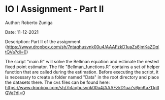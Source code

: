 # IO I Assignment - Part II
Author: Roberto Zuniga

Date: 11-12-2021

Description: Part II of the assignment (https://www.dropbox.com/sh/7ntaqhusvnk00u4/AAAFzkD1uaZs6jmKaZDqltQVa?dl=0)

The script "main.R" will solve the Bellman equation and estimate the nested fixed point estimator. 
The file "Bellman_functions.R" contains a set of helper function that are called during the estimation.
Before executing the script, it is necessary to create a folder named "Data" in the root directory and place the datasets there. The cvs files can be found here: 
https://www.dropbox.com/sh/7ntaqhusvnk00u4/AAAFzkD1uaZs6jmKaZDqltQVa?dl=0




